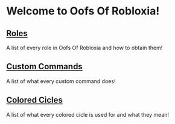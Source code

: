<h1>Welcome to Oofs Of Robloxia!</h1>

<h2><a href="https://youthfultvman101.github.io/Roles/">Roles</a></h2>
  A list of every role in Oofs Of Robloxia and how to obtain them!

<h2><a href="https://youthfultvman101.github.io/Custom-Commands/">Custom Commands</a></h2>
  A list of what every custom command does!

<h2><a href="https://youthfultvman101.github.io/Colored-Cicles/">Colored Cicles</a></h2>
  A list of what every colored cicle is used for and what they mean!
